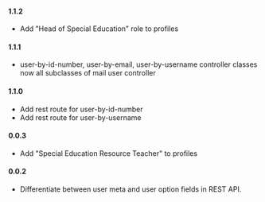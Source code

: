 #### 1.1.2
* Add "Head of Special Education" role to profiles

#### 1.1.1
* user-by-id-number, user-by-email, user-by-username controller classes now all subclasses of mail user controller

#### 1.1.0
* Add rest route for user-by-id-number
* Add rest route for user-by-username

#### 0.0.3
* Add "Special Education Resource Teacher" to profiles

#### 0.0.2
* Differentiate between user meta and user option fields in REST API.

